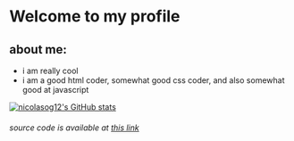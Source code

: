 # Welcome to my profile
## about me:
- i am really cool
- i am a good html coder, somewhat good css coder, and also somewhat good at javascript

[![nicolasog12's GitHub stats](https://github-readme-stats.vercel.app/api?username=nicolasog12)](https://github.com/anuraghazra/github-readme-stats)

###### source code is available at [this link](https://nicolasog12.github.io/nicolasog12)
